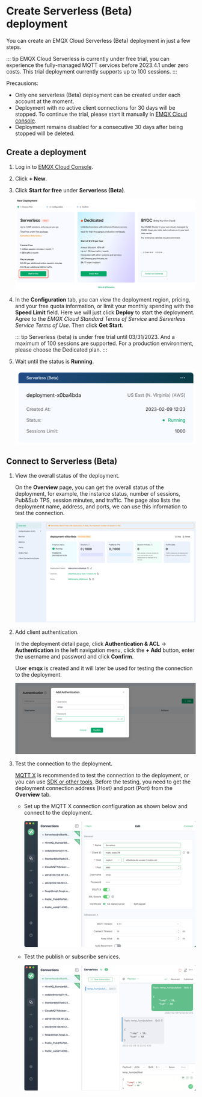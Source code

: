 # Create Serverless (Beta)  deployment

You can create an EMQX Cloud Serverless (Beta) deployment in just a few steps. 

::: tip
EMQX Cloud Serverless is currently under free trial, you can experience the fully-managed MQTT services before 2023.4.1 under zero costs. This trial deployment currently supports up to 100 sessions. 
:::

Precausions:

* Only one serverless (Beta) deployment can be created under each account at the moment.
* Deployment with no active client connections for 30 days will be stopped. To continue the trial, please start it manually in [EMQX Cloud console](https://cloud.emqx.com/console/). 
* Deployment remains disabled for a consecutive 30 days after being stopped will be deleted.



## Create a deployment

1. Log in to [EMQX Cloud Console](https://cloud.emqx.com/console/). 


2. Click **+ New**.


3. Click **Start for free** under **Serverless (Beta)**.

   ![create_serverless](./_assets/create_serverless.png)

4. In the **Configuration** tab, you can view the deployment region, pricing, and your free quota information, or limit your monthly spending with the **Speed Limit** field. Here we will just click **Deploy** to start the deployment. Agree to the *EMQX Cloud Standard Terms of Service* and *Serverless Service Terms of Use*. Then click **Get Start**.

   ::: tip
   Serverless (beta) is under free trial until 03/31/2023. And a maximum of 100 sessions are supported. For a production environment, please choose the Dedicated plan.
   :::


5. Wait until the status is **Running**. 

   ![serverless_running](./_assets/create_serverless_status.png)

## Connect to Serverless (Beta)


1. View the overall status of the deployment. 

   On the **Overview** page, you can get the overall status of the deployment, for example, the instance status, number of sessions, Pub&Sub TPS, session minutes, and traffic. The page also lists the deployment name, address, and ports, we can use this information to test the connection. 

   ![connections](./_assets/serverless_overview.png)

2. Add client authentication. 

   In the deployment detail page, click **Authentication & ACL** -> **Authentication** in the left navigation menu, click the **+ Add** button, enter the username and password and click **Confirm**.

   User **emqx** is created and it will later be used for testing the connection to the deployment. 

   ![add_users](./_assets/serverless_auth.png)

3. Test the connection to the deployment. 

   [MQTT X](https://mqttx.app) is recommended to test the connection to the deployment, or you can use [SDK or other tools](../connect_to_deployments/overview.md). Before the testing, you need to get the deployment connection address (Host) and port (Port) from the **Overview** tab.

   * Set up the MQTT X connection configuration as shown below and connect to the deployment. 

     ![mqttx_mqtt](./_assets/mqttx_serverless.png)

   * Test the publish or subscribe services. 

     ![mqttx_mqtt](./_assets/mqttx_serverless_pub.png)
